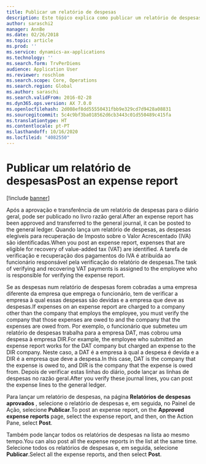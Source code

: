 ```yaml
---
title: Publicar um relatório de despesas
description: Este tópico explica como publicar um relatório de despesas no livro razão geral.
author: saraschi2
manager: AnnBe
ms.date: 02/26/2018
ms.topic: article
ms.prod: ''
ms.service: dynamics-ax-applications
ms.technology: ''
ms.search.form: TrvPerDiems
audience: Application User
ms.reviewer: roschlom
ms.search.scope: Core, Operations
ms.search.region: Global
ms.author: saraschi
ms.search.validFrom: 2016-02-28
ms.dyn365.ops.version: AX 7.0.0
ms.openlocfilehash: 2d008ef8dd55550431fbb9e329cd7d9428a08831
ms.sourcegitcommit: 5c4c9bf3ba018562d6cb3443c01d550489c415fa
ms.translationtype: HT
ms.contentlocale: pt-PT
ms.lasthandoff: 10/16/2020
ms.locfileid: "4082550"
---
```

# <a name="post-an-expense-report"></a><span data-ttu-id="96d75-103">Publicar um relatório de despesas</span><span class="sxs-lookup"><span data-stu-id="96d75-103">Post an expense report</span></span>

[!include [banner](../includes/banner.md)]

<span data-ttu-id="96d75-104">Após a aprovação e transferência de um relatório de despesas para o diário geral, pode ser publicado no livro razão geral.</span><span class="sxs-lookup"><span data-stu-id="96d75-104">After an expense report has been approved and transferred to the general journal, it can be posted to the general ledger.</span></span> <span data-ttu-id="96d75-105">Quando lança um relatório de despesas, as despesas elegíveis para recuperação de Imposto sobre o Valor Acrescentado (IVA) são identificadas.</span><span class="sxs-lookup"><span data-stu-id="96d75-105">When you post an expense report, expenses that are eligible for recovery of value-added tax (VAT) are identified.</span></span> <span data-ttu-id="96d75-106">A tarefa de verificação e recuperação dos pagamentos do IVA é atribuída ao funcionário responsável pela verificação do relatório de despesas.</span><span class="sxs-lookup"><span data-stu-id="96d75-106">The task of verifying and recovering VAT payments is assigned to the employee who is responsible for verifying the expense report.</span></span>

<span data-ttu-id="96d75-107">Se as despesas num relatório de despesas forem cobradas a uma empresa diferente da empresa que emprega o funcionário, tem de verificar a empresa à qual essas despesas são devidas e a empresa que deve as despesas.</span><span class="sxs-lookup"><span data-stu-id="96d75-107">If expenses on an expense report are charged to a company other than the company that employs the employee, you must verify the company that those expenses are owed to and the company that the expenses are owed from.</span></span> <span data-ttu-id="96d75-108">Por exemplo, o funcionário que submeteu um relatório de despesas trabalha para a empresa DAT, mas cobrou uma despesa à empresa DIR.</span><span class="sxs-lookup"><span data-stu-id="96d75-108">For example, the employee who submitted an expense report works for the DAT company but charged an expense to the DIR company.</span></span> <span data-ttu-id="96d75-109">Neste caso, a DAT é a empresa à qual a despesa é devida e a DIR é a empresa que deve a despesa.</span><span class="sxs-lookup"><span data-stu-id="96d75-109">In this case, DAT is the company that the expense is owed to, and DIR is the company that the expense is owed from.</span></span> <span data-ttu-id="96d75-110">Depois de verificar estas linhas do diário, pode lançar as linhas de despesas no razão geral.</span><span class="sxs-lookup"><span data-stu-id="96d75-110">After you verify these journal lines, you can post the expense lines to the general ledger.</span></span>

<span data-ttu-id="96d75-111">Para lançar um relatório de despesas, na página **Relatórios de despesas aprovados** , selecione o relatório de despesas e, em seguida, no Painel de Ação, selecione **Publicar**.</span><span class="sxs-lookup"><span data-stu-id="96d75-111">To post an expense report, on the **Approved expense reports** page, select the expense report, and then, on the Action Pane, select **Post**.</span></span>

<span data-ttu-id="96d75-112">Também pode lançar todos os relatórios de despesas na lista ao mesmo tempo.</span><span class="sxs-lookup"><span data-stu-id="96d75-112">You can also post all the expense reports in the list at the same time.</span></span> <span data-ttu-id="96d75-113">Selecione todos os relatórios de despesas e, em seguida, selecione **Publicar**.</span><span class="sxs-lookup"><span data-stu-id="96d75-113">Select all the expense reports, and then select **Post**.</span></span>
